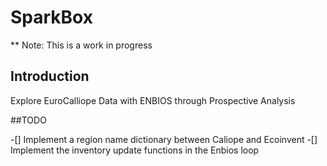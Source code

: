 # SparkBox
** Note: This is a work in progress

## Introduction
Explore EuroCalliope Data with ENBIOS through Prospective Analysis

##TODO

-[] Implement a region name dictionary between Caliope and Ecoinvent
-[] Implement the inventory update functions in the Enbios loop
